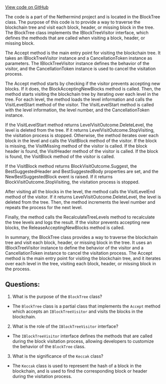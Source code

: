 [View code on GitHub](https://github.com/NethermindEth/nethermind/src/Nethermind/Nethermind.Blockchain/BlockTree.AcceptVisitor.cs)

The code is a part of the Nethermind project and is located in the BlockTree class. The purpose of this code is to provide a way to traverse the blockchain tree and visit each block, header, or missing block in the tree. The BlockTree class implements the IBlockTreeVisitor interface, which defines the methods that are called when visiting a block, header, or missing block. 

The Accept method is the main entry point for visiting the blockchain tree. It takes an IBlockTreeVisitor instance and a CancellationToken instance as parameters. The IBlockTreeVisitor instance defines the behavior of the visitor, and the CancellationToken instance is used to cancel the visitation process. 

The Accept method starts by checking if the visitor prevents accepting new blocks. If it does, the BlockAcceptingNewBlocks method is called. Then, the method starts visiting the blockchain tree by iterating over each level in the tree. For each level, the method loads the level information and calls the VisitLevelStart method of the visitor. The VisitLevelStart method is called with the level information, the level number, and the CancellationToken instance. 

If the VisitLevelStart method returns LevelVisitOutcome.DeleteLevel, the level is deleted from the tree. If it returns LevelVisitOutcome.StopVisiting, the visitation process is stopped. Otherwise, the method iterates over each block in the level and calls the VisitBlock method of the visitor. If the block is missing, the VisitMissing method of the visitor is called. If the block header is found, the VisitHeader method of the visitor is called. If the block is found, the VisitBlock method of the visitor is called. 

If the VisitBlock method returns BlockVisitOutcome.Suggest, the BestSuggestedHeader and BestSuggestedBody properties are set, and the NewBestSuggestedBlock event is raised. If it returns BlockVisitOutcome.StopVisiting, the visitation process is stopped. 

After visiting all the blocks in the level, the method calls the VisitLevelEnd method of the visitor. If it returns LevelVisitOutcome.DeleteLevel, the level is deleted from the tree. Then, the method increments the level number and repeats the process for the next level. 

Finally, the method calls the RecalculateTreeLevels method to recalculate the tree levels and logs the result. If the visitor prevents accepting new blocks, the ReleaseAcceptingNewBlocks method is called. 

In summary, the BlockTree class provides a way to traverse the blockchain tree and visit each block, header, or missing block in the tree. It uses an IBlockTreeVisitor instance to define the behavior of the visitor and a CancellationToken instance to cancel the visitation process. The Accept method is the main entry point for visiting the blockchain tree, and it iterates over each level in the tree, visiting each block, header, or missing block in the process.
## Questions: 
 1. What is the purpose of the `BlockTree` class?
- The `BlockTree` class is a partial class that implements the `Accept` method which accepts an `IBlockTreeVisitor` and visits the blocks in the blockchain.

2. What is the role of the `IBlockTreeVisitor` interface?
- The `IBlockTreeVisitor` interface defines the methods that are called during the block visitation process, allowing developers to customize the behavior of the `BlockTree` class.

3. What is the significance of the `Keccak` class?
- The `Keccak` class is used to represent the hash of a block in the blockchain, and is used to find the corresponding block or header during the visitation process.